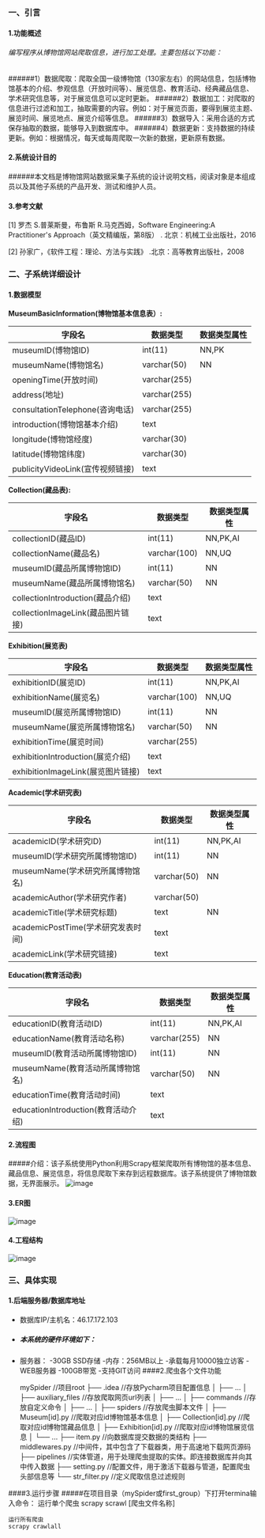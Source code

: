 ### 一、引言
#### 1.功能概述
###### 编写程序从博物馆网站爬取信息，进行加工处理。主要包括以下功能：
######1）数据爬取：爬取全国一级博物馆（130家左右）的网站信息，包括博物馆基本的介绍、参观信息（开放时间等）、展览信息、教育活动、经典藏品信息、学术研究信息等，对于展览信息可以定时更新。
######2）数据加工：对爬取的信息进行过滤和加工，抽取需要的内容。例如：对于展览页面，要得到展览主题、展览时间、展览地点、展览介绍等信息。
######3）数据导入：采用合适的方式保存抽取的数据，能够导入到数据库中。
######4）数据更新：支持数据的持续更新。例如：根据情况，每天或每周爬取一次新的数据，更新原有数据。

#### 2.系统设计目的

######本文档是博物馆网站数据采集子系统的设计说明文档，阅读对象是本组成员以及其他子系统的产品开发、测试和维护人员。


#### 3.参考文献

[1] 罗杰 S.普莱斯曼，布鲁斯 R.马克西姆，Software Engineering:A Practitioner's Approach（英文精编版，第8版） . 北京：机械工业出版社，2016

[2] 孙家广，《软件工程：理论、方法与实践》 .北京：高等教育出版社，2008

### 二、子系统详细设计

#### 1.数据模型

**MuseumBasicInformation(博物馆基本信息表）:**

| 字段名                           | 数据类型     | 数据类型属性 |
| -------------------------------- | ------------ | ------------ |
| museumID(博物馆ID)               | int(11)      | NN,PK        |
| museumName(博物馆名)             | varchar(50)  | NN           |
| openingTime(开放时间)            | varchar(255) |              |
| address(地址)                    | varchar(255) |              |
| consultationTelephone(咨询电话)  | varchar(255) |              |
| introduction(博物馆基本介绍)     | text         |              |
| longitude(博物馆经度)            | varchar(30)  |              |
| latitude(博物馆纬度)             | varchar(30)  |              |
| publicityVideoLink(宣传视频链接) | text         |              |

**Collection(藏品表):**

| 字段名                            | 数据类型     | 数据类型属性 |
| --------------------------------- | ------------ | ------------ |
| collectionID(藏品ID)              | int(11)      | NN,PK,AI     |
| collectionName(藏品名)            | varchar(100) | NN,UQ        |
| museumID(藏品所属博物馆ID)        | int(11)      | NN           |
| museumName(藏品所属博物馆名)      | varchar(50)  | NN           |
| collectionIntroduction(藏品介绍)  | text         |              |
| collectionImageLink(藏品图片链接) | text         |              |

**Exhibition(展览表)**

| 字段名                            | 数据类型     | 数据类型属性 |
| --------------------------------- | ------------ | ------------ |
| exhibitionID(展览ID)              | int(11)      | NN,PK,AI     |
| exhibitionName(展览名)            | varchar(100) | NN,UQ        |
| museumID(展览所属博物馆ID)        | int(11)      | NN           |
| museumName(展览所属博物馆名)      | varchar(50)  | NN           |
| exhibitionTime(展览时间)          | varchar(255) |              |
| exhibitionIntroduction(展览介绍)  | text         |              |
| exhibitionImageLink(展览图片链接) | text         |              |

**Academic(学术研究表)**

| 字段名                             | 数据类型    | 数据类型属性 |
| ---------------------------------- | ----------- | ------------ |
| academicID(学术研究ID)             | int(11)     | NN,PK,AI     |
| museumID(学术研究所属博物馆ID)     | int(11)     | NN           |
| museumName(学术研究所属博物馆名)   | varchar(50) | NN           |
| academicAuthor(学术研究作者)       | varchar(50) |              |
| academicTitle(学术研究标题)        | text        | NN           |
| academicPostTime(学术研究发表时间) | text        |              |
| academicLink(学术研究链接)         | text        |              |

**Education(教育活动表)**

| 字段名                              | 数据类型     | 数据类型属性 |
| ----------------------------------- | ------------ | ------------ |
| educationID(教育活动ID)             | int(11)      | NN,PK,AI     |
| educationName(教育活动名称)         | varchar(255) | NN           |
| museumID(教育活动所属博物馆ID)      | int(11)      | NN           |
| museumName(教育活动所属博物馆名)    | varchar(50)  | NN           |
| educationTime(教育活动时间)         | text         |              |
| educationIntroduction(教育活动介绍) | text         |              |

#### 2.流程图
#####介绍：该子系统使用Python利用Scrapy框架爬取所有博物馆的基本信息、藏品信息、展览信息，将信息爬取下来存到远程数据库。该子系统提供了博物馆数据，无界面展示。
![image](https://note.youdao.com/yws/api/personal/file/8F7DDFC7DE5C4BFE96881DCED3D28DE3?method=download&shareKey=9f52595689ecc733a9f86346e80b7dfc)
#### 3.ER图
![image](https://note.youdao.com/yws/api/personal/file/5C0E56586F7F4A798BAB0DE151A498EE?method=download&shareKey=53e12d5fad3558825c653f6b885a84fa)
#### 4.工程结构
![image](https://note.youdao.com/yws/api/personal/file/C36A6EE42E7C41D6B7C347E22A567211?method=download&shareKey=696bf03561124674544f6c71778d077b)
### 三、具体实现

#### 1.后端服务器/数据库地址

- 数据库IP/主机名：46.17.172.103

- ##### 本系统的硬件环境如下：
- 服务器：
-30GB SSD存储
-内存：256MB以上
-承载每月10000独立访客
-WEB服务器
-100GB带宽
-支持GIT访问
####2.爬虫各个文件功能
	
	mySpider		//项目root
	 ├── .idea				//存放Pycharm项目配置信息
	 │	  ├── ...
	 │
	 ├── auxiliary_files	//存放爬取网页url列表
	 │	  ├── ...
	 │
	 ├── commands			//存放自定义命令
	 │	  ├── ...
	 │
	 ├── spiders			//存放爬虫脚本文件
	 │	  ├── Museum[id].py			//爬取对应id博物馆基本信息
	 │	  ├── Collection[id].py		//爬取对应id博物馆藏品信息
	 │    ├── Exhibition[id].py		//爬取对应id博物馆展览信息
	 │    └── ...
	 ├── item.py			//向数据库提交数据的类结构
	 ├── middlewares.py		//中间件，其中包含了下载器类，用于高速地下载网页源码
	 ├── pipelines			//实体管道，用于处理爬虫提取的实体。即连接数据库并向其中传入数据
	 ├── setting.py			//配置文件，用于激活下载器与管道，配置爬虫头部信息等
	 └── str_filter.py		//定义爬取信息过滤规则

####3.运行步骤
#####在项目目录（mySpider或first_group）下打开termina输入命令：
	运行单个爬虫
	scrapy scrawl [爬虫文件名称]
	
	运行所有爬虫
	scrapy crawlall
